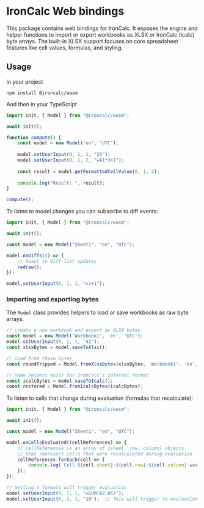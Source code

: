 # IronCalc Web bindings

This package contains web bindings for IronCalc. It exposes the engine and helper functions to import or export workbooks as XLSX or IronCalc (icalc) byte arrays. The built-in XLSX support focuses on core spreadsheet features like cell values, formulas, and styling.


## Usage

In your project

```
npm install @ironcalc/wasm
```

And then in your TypeScript

```TypeScript
import init, { Model } from "@ironcalc/wasm";

await init();

function compute() {
    const model = new Model('en', 'UTC');
    
    model.setUserInput(0, 1, 1, "23");
    model.setUserInput(0, 1, 2, "=A1*3+1");
    
    const result = model.getFormattedCellValue(0, 1, 2);
    
    console.log("Result: ", result);
}

compute();
```

To listen to model changes you can subscribe to diff events:

```TypeScript
import init, { Model } from "@ironcalc/wasm";

await init();

const model = new Model("Sheet1", "en", "UTC");

model.onDiffs(() => {
    // React to diff list updates
    redraw();
});

model.setUserInput(0, 1, 1, "=1+1");
```
### Importing and exporting bytes

The `Model` class provides helpers to load or save workbooks as raw byte arrays.

```ts
// create a new workbook and export as XLSX bytes
const model = new Model('Workbook1', 'en', 'UTC');
model.setUserInput(0, 1, 1, '42');
const xlsxBytes = model.saveToXlsx();

// load from those bytes
const roundTripped = Model.fromXlsxBytes(xlsxBytes, 'Workbook1', 'en', 'UTC');

// same helpers exist for IronCalc's internal format
const icalcBytes = model.saveToIcalc();
const restored = Model.fromIcalcBytes(icalcBytes);
```


To listen to cells that change during evaluation (formulas that recalculate):

```TypeScript
import init, { Model } from "@ironcalc/wasm";

await init();

const model = new Model("Sheet1", "en", "UTC");

model.onCellsEvaluated((cellReferences) => {
    // cellReferences is an array of {sheet, row, column} objects
    // that represent cells that were recalculated during evaluation
    cellReferences.forEach(cell => {
        console.log(`Cell ${cell.sheet}:${cell.row}:${cell.column} was evaluated`);
    });
});

// Setting a formula will trigger evaluation
model.setUserInput(0, 1, 1, "=SUM(A2:A5)");
model.setUserInput(0, 2, 1, "10");  // This will trigger re-evaluation of A1
```
